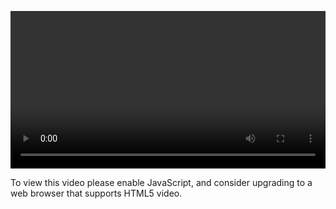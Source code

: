 <video controls="" style="width: 100%; display: block;"><source src="http://o86bpj665.bkt.clouddn.com/nodejs-lego/5-2-update.mp4" type="video/mp4"><p>To view this video please enable JavaScript, and consider upgrading to a web browser that supports HTML5 video.</p></video>
